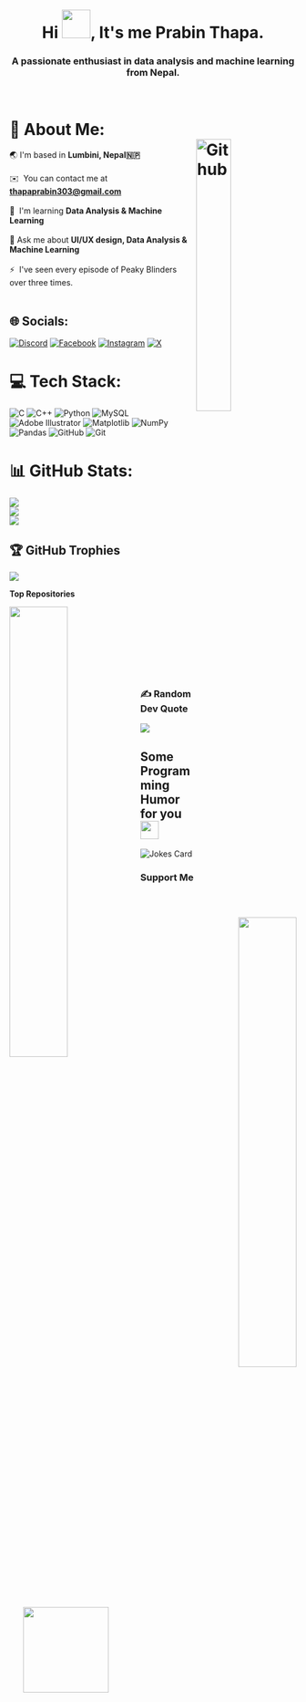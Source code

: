 <h1 align="center">Hi <img src = "https://raw.githubusercontent.com/rahulbanerjee26/githubProfileReadmeGenerator/main/gifs/wave.gif" width = 50px height='50px'>, It's me <b>Prabin Thapa.</b></h1>
<p align='center'>
  <h3 align="center">A passionate enthusiast in data analysis and machine learning from Nepal.</h3></p><br>


# 💫 About Me:<br><img width="35%" align="right" alt="Github" src="https://camo.githubusercontent.com/7de37139d0b4c1ce40865e799b446c0e963a3dd8fb68d239707237c40604fa3d/68747470733a2f2f63646e2e6472696262626c652e636f6d2f75736572732f3733303730332f73637265656e73686f74732f363538313234332f6176656e746f2e676966" />
🌏 I'm based in **Lumbini, Nepal🇳🇵**<br><br> ✉️  You can contact me at **[thapaprabin303@gmail.com](mailto:thapaprabin303@gmail.com)**<br><br> 🧠  I'm learning **Data Analysis & Machine Learning**<br><br>💬 Ask me about **UI/UX design, Data Analysis & Machine Learning**<br><br> ⚡  I've seen every episode of Peaky Blinders over three times.<br><br>


## 🌐 Socials:
[![Discord](https://img.shields.io/badge/Discord-%237289DA.svg?logo=discord&logoColor=white)](https://discord.gg/prabinthapa) [![Facebook](https://img.shields.io/badge/Facebook-%231877F2.svg?logo=Facebook&logoColor=white)](https://facebook.com/prabinthapaKshetry) [![Instagram](https://img.shields.io/badge/Instagram-%23E4405F.svg?logo=Instagram&logoColor=white)](https://instagram.com/prabi.nthapa) [![X](https://img.shields.io/badge/X-black.svg?logo=X&logoColor=white)](https://x.com/pyntumX) 

# 💻 Tech Stack:
![C](https://img.shields.io/badge/c-%2300599C.svg?style=for-the-badge&logo=c&logoColor=white) ![C++](https://img.shields.io/badge/c++-%2300599C.svg?style=for-the-badge&logo=c%2B%2B&logoColor=white) ![Python](https://img.shields.io/badge/python-3670A0?style=for-the-badge&logo=python&logoColor=ffdd54) ![MySQL](https://img.shields.io/badge/mysql-4479A1.svg?style=for-the-badge&logo=mysql&logoColor=white) ![Adobe Illustrator](https://img.shields.io/badge/adobe%20illustrator-%23FF9A00.svg?style=for-the-badge&logo=adobe%20illustrator&logoColor=white) ![Matplotlib](https://img.shields.io/badge/Matplotlib-%23ffffff.svg?style=for-the-badge&logo=Matplotlib&logoColor=black) ![NumPy](https://img.shields.io/badge/numpy-%23013243.svg?style=for-the-badge&logo=numpy&logoColor=white) ![Pandas](https://img.shields.io/badge/pandas-%23150458.svg?style=for-the-badge&logo=pandas&logoColor=white) ![GitHub](https://img.shields.io/badge/github-%23121011.svg?style=for-the-badge&logo=github&logoColor=white) ![Git](https://img.shields.io/badge/git-%23F05033.svg?style=for-the-badge&logo=git&logoColor=white)

# 📊 GitHub Stats:
![](https://github-readme-stats.vercel.app/api?username=prabeenthapa&theme=dark&hide_border=false&include_all_commits=false&count_private=false)<br/>
![](https://github-readme-streak-stats.herokuapp.com/?user=prabeenthapa&theme=dark&hide_border=false)<br/>
![](https://github-readme-stats.vercel.app/api/top-langs/?username=prabeenthapa&theme=dark&hide_border=false&include_all_commits=false&count_private=false&layout=compact)


## 🏆 GitHub Trophies
![](https://github-profile-trophy.vercel.app/?username=prabeenthapa&theme=radical&no-frame=false&no-bg=false&margin-w=4)

<b>Top Repositories</b>

<div width="100%" align="center"><a href="https://github.com/prabeenthapa/Machine-Learning" align="left"><img align="left" width="45%" src="https://github-readme-stats.vercel.app/api/pin/?username=prabeenthapa&repo=Machine-Learning&title_color=0891b2&text_color=ffffff&icon_color=0891b2&bg_color=1c1917&hide_border=true&locale=en" /></a><a href="https://github.com/prabeenthapa/LeetCode" align="right"><img align="right" width="45%" src="https://github-readme-stats.vercel.app/api/pin/?username=prabeenthapa&repo=LeetCode&title_color=0891b2&text_color=ffffff&icon_color=0891b2&bg_color=1c1917&hide_border=true&locale=en" /></a></div><br /><br /><br /><br /><br /><br /><br />

### ✍️ Random Dev Quote
![](https://quotes-github-readme.vercel.app/api?type=horizontal&theme=radical)

<h2> Some Programming Humor for you <img align ='center' src='https://raw.githubusercontent.com/rahulbanerjee26/githubProfileReadmeGenerator/main/gifs/winkFace.gif' width = '32px' height= '32px'></h2>

![Jokes Card](https://readme-jokes.vercel.app/api?theme=default)


### Support Me
<ul style="list-style-type: none; margin: 0;">
<li style="display: inline-block; margin-right: 0.25rem;"><a href="https://www.buymeacoffee.com/peakie108"><img src="https://cdn.buymeacoffee.com/buttons/v2/default-yellow.png" width="150"/></a></li>
</ul>

